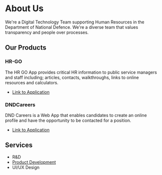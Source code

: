 # About Us

We're a Digital Technology Team supporting Human Resources in the Department of National Defence. We're a diverse team that values transparency and people over processes.

## Our Products

### HR-GO

The HR GO App provides critical HR information to public service managers and staff including; articles, contacts, walkthroughs, links to online resources and calculators.

* [Link to Application](https://www.canada.ca/en/mobile.html#HRGO)

### DNDCareers

DND Careers is a Web App that enables candidates to create an online profile and have the opportunity to be contacted for a position.

* [Link to Application](https://civilian-careers-defence.canada.ca/)

## Services

* R&D
* [Product Development](./product-development.html)
* UI/UX Design
